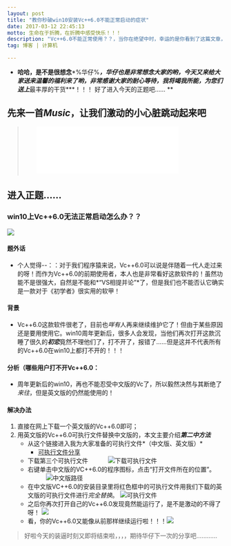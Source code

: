 ```yaml
---
layout: post
title: "教你秒破win10安装Vc++6.0不能正常启动的症状"
date: 2017-03-12 22:45:13
motto: 生命在于折腾，在折腾中感受快乐！！！
description: "Vc++6.0不能正常使用？？，当你在绝望中时，幸运的是你看到了这篇文章，一切将迎刃而解！"
tag: 博客 | 计算机

--- 
```



* **哈哈，是不是很想念***%华仔%***，华仔也是非常想念大家的哟，今天又来给大家送来温馨的福利来了哟，非常感谢大家的耐心等待，我将竭我所能，为您们送上***最丰厚的干货***！！！  好了进入今天的正题吧…… ** 

## 先来一首*Music*，让我们激动的小心脏跳动起来吧
>　　<iframe frameborder="no" border="0" marginwidth="0" marginheight="0" width=330 height=110 src="//music.163.com/outchain/player?type=0&id=615224294&auto=1&height=90"></iframe>

## 进入正题……
### win10上Vc++6.0无法正常启动怎么办？？  
   ![](http://p1.bqimg.com/567571/a9c3b42f95942db2.jpg)
#### 题外话　
* 个人觉得--：：对于我们程序猿来说，Vc++6.0可以说是伴随着一代人走过来的呀！而作为Vc++6.0的前期使用者，本人也是非常看好这款软件的！虽然功能不是很强大，自然是不能和*“VS相提并论”*了，但是我们也不能否认它确实是一款对于《初学者》很实用的软甲！　　

#### 背景
* Vc++6.0这款软件很老了，目前也*咩有*人再来继续维护它了！但由于某些原因还是要用使用它。win10周年更新后，很多人会发现，当他们再次打开这款沉睡了很久的***初恋***竟然不理他们了，打不开了，报错了……但是这并不代表所有的Vc++6.0在win10上都打不开的！！！　　

#### 分析（哪些用户打不开Vc++6.0：

* 周年更新后的win10，再也不能忍受中文版的Vc了，所以毅然决然与其断绝了*来往*，但是英文版的仍然能使用的！　　

#### 解决办法
1. 直接在网上下载一个英文版的Vc++6.0即可；
2. 用英文版的Vc++6.0可执行文件替换中文版的，本文主要介绍***第二中方法***  
   * 从这个链接进入我为大家准备的可执行文件*（中文版、英文版）*
     * [可执行文件分享](http://pan.baidu.com/s/1jImeMm6)
   * 下载第三个可执行文件
   　　　![下载可执行文件](http://p1.bpimg.com/567571/41632ce4f06c12b6.jpg)
   * 右键单击中文版的VC++6.0的程序图标，点击“打开文件所在的位置”。
  　　　![中文版路径](http://p1.bpimg.com/567571/3616f8070f4fec43.jpg)  
   * 在中文版VC++6.0的安装目录里将红色框中的可执行文件用我们下载的英文版的可执行文件进行*完全替换*。
   ![可执行文件](http://p1.bpimg.com/567571/cdb7f112b395b6a9.jpg) 
   * 之后你再次打开自己的Vc++6.0发现竟然能运行了，是不是激动的不得了呀！ 
   ![](http://p1.bpimg.com/567571/502a6e6d111b27cb.jpg) 
   * 看，你的Vc++6.0又能像从前那样继续运行啦！！！![](http://p1.bpimg.com/567571/bc823a85d89772c9.jpg)
>好啦今天的装逼时刻又即将结束啦，，，，期待华仔下一次的分享吧…………
